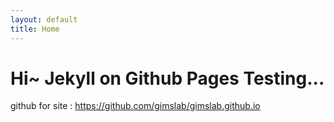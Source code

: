 ```yaml
---
layout: default
title: Home
---
```

# Hi~ Jekyll on Github Pages Testing...

github for site : https://github.com/gimslab/gimslab.github.io

